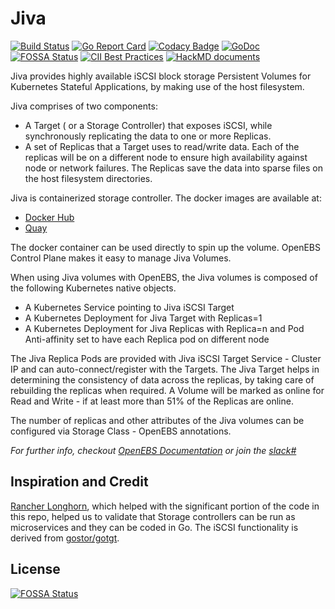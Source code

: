 # Jiva

[![Build Status](https://travis-ci.org/openebs/jiva.svg?branch=master)](https://travis-ci.org/openebs/jiva)
[![Go Report Card](https://goreportcard.com/badge/github.com/openebs/jiva)](https://goreportcard.com/report/github.com/openebs/jiva)
[![Codacy Badge](https://api.codacy.com/project/badge/Grade/616f61627a4543febe14af30358805b9)](https://www.codacy.com/app/OpenEBS/jiva?utm_source=github.com&amp;utm_medium=referral&amp;utm_content=openebs/jiva&amp;utm_campaign=Badge_Grade)
[![GoDoc](https://godoc.org/github.com/openebs/jiva?status.svg)](https://godoc.org/github.com/openebs/jiva)
[![FOSSA Status](https://app.fossa.com/api/projects/git%2Bgithub.com%2Fopenebs%2Fjiva.svg?type=shield)](https://app.fossa.com/projects/git%2Bgithub.com%2Fopenebs%2Fjiva?ref=badge_shield)
[![CII Best Practices](https://bestpractices.coreinfrastructure.org/projects/1755/badge)](https://bestpractices.coreinfrastructure.org/projects/1755)
[![HackMD documents](https://img.shields.io/badge/Community-Meetings-green)](https://hackmd.io/hiRcXyDTRVO2_Zs9fp0CAg)

Jiva provides highly available iSCSI block storage Persistent Volumes for Kubernetes Stateful Applications, by making use of the host filesystem.

Jiva comprises of two components:
-   A Target ( or a Storage Controller) that exposes iSCSI, while synchronously replicating the data to one or more Replicas. 
-   A set of Replicas that a Target uses to read/write data. Each of the replicas will be on a different node to ensure high availability against node or network failures. The Replicas save the data into sparse files on the host filesystem directories. 

Jiva is containerized storage controller. The docker images are available at:
-   [Docker Hub](https://cloud.docker.com/u/openebs/repository/docker/openebs/jiva)
-   [Quay](https://quay.io/repository/openebs/jiva)

The docker container can be used directly to spin up the volume. OpenEBS Control Plane makes it easy to manage Jiva Volumes. 

When using Jiva volumes with OpenEBS, the Jiva volumes is composed of the following Kubernetes native objects.
-   A Kubernetes Service pointing to Jiva iSCSI Target
-   A Kubernetes Deployment for Jiva Target with Replicas=1
-   A Kubernetes Deployment for Jiva Replicas with Replica=n and Pod Anti-affinity set to have each Replica pod on different node

The Jiva Replica Pods are provided with Jiva iSCSI Target Service - Cluster IP  and can auto-connect/register with the Targets. The Jiva Target helps in determining the consistency of data across the replicas, by taking care of rebuilding the replicas when required. A Volume will be marked as online for Read and Write - if at least more than 51% of the Replicas are online. 

The number of replicas and other attributes of the Jiva volumes can be configured via Storage Class - OpenEBS annotations. 

*For further info, checkout [OpenEBS Documentation](https://docs.openebs.io/) or join the [slack#](https://slack.openebs.io)*

## Inspiration and Credit

[Rancher Longhorn](https://github.com/rancher/longhorn-engine), which helped with the significant portion of the code in this repo, helped us to validate that Storage controllers can be run as microservices and they can be coded in Go. The iSCSI functionality is derived from [gostor/gotgt](https://github.com/gostor/gotgt).

## License

[![FOSSA Status](https://app.fossa.com/api/projects/git%2Bgithub.com%2Fopenebs%2Fjiva.svg?type=large)](https://app.fossa.com/projects/git%2Bgithub.com%2Fopenebs%2Fjiva?ref=badge_large)
